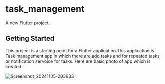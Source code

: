 # task_management

A new Flutter project.

## Getting Started

This project is a starting point for a Flutter application.This application is Task management app in which there are add tasks and for repeated tasks or notification servoice for tasks. 
Here are basic photo of app which is created :


![Screenshot_20241105-203633](https://github.com/user-attachments/assets/498ca258-aaac-4b5d-b468-6915d2641d07)
